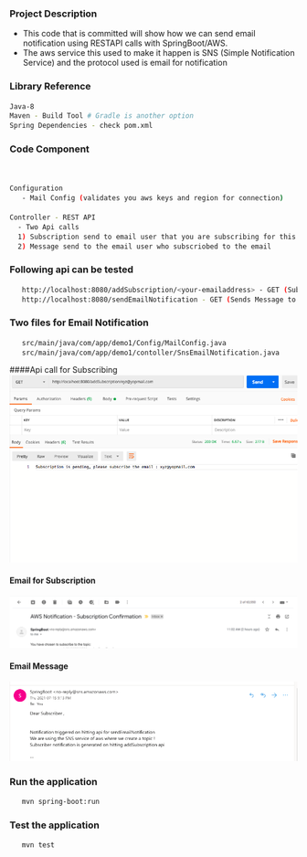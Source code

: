 ### Project Description
- This code that is committed will show how we can send email notification using RESTAPI calls with SpringBoot/AWS.
- The aws service this used to make it happen is SNS (Simple Notification Service) and the protocol used is email for notification


### Library Reference
```sh
Java-8
Maven - Build Tool # Gradle is another option
Spring Dependencies - check pom.xml
```

### Code Component
```sh
 
     
Configuration
   - Mail Config (validates you aws keys and region for connection)
        
Controller - REST API
  - Two Api calls
  1) Subscription send to email user that you are subscribing for this topic which has to be accepted by the email user
  2) Message send to the email user who subscriobed to the email
```
### Following api can be tested
```sh
   http://localhost:8080/addSubscription/<your-emailaddress> - GET (Subscription api)
   http://localhost:8080/sendEmailNotification - GET (Sends Message to all email user who accepted subscription) 
```
### Two files for Email Notification
```sh
   src/main/java/com/app/demo1/Config/MailConfig.java
   src/main/java/com/app/demo1/contoller/SnsEmailNotification.java
```

####Api call for Subscribing 
![Screenshot](Rest-call-Subscription.png)

#### Email for Subscription
![Screenshot](Subscribe-email.png)

#### Email Message
![Screenshot](Email-message.png)

### Run the application
```sh
   mvn spring-boot:run
```
### Test the application
```sh
   mvn test
```

